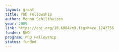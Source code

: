```yaml
---
layout: grant
title: PhD Fellowship
author: Menno Schilthuizen
year: 2009
link: https://doi.org/10.6084/m9.figshare.1243755
funder: NWO
program: PhD Fellowship
status: funded
---
```

